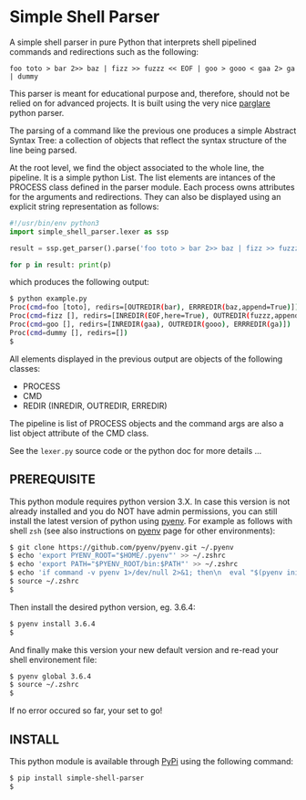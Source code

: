 # Simple Shell Parser

A simple shell parser in pure Python that interprets shell pipelined commands and redirections such as the following:

```text
foo toto > bar 2>> baz | fizz >> fuzzz << EOF | goo > gooo < gaa 2> ga | dummy
```

This parser is meant for educational purpose and, therefore, should not be relied on for advanced projects.
It is built using the very nice [parglare](https://github.com/igordejanovic/parglare) python parser.

The parsing of a command like the previous one produces a simple Abstract Syntax Tree: a collection of objects that reflect the syntax structure of the line being parsed.

At the root level, we find the object associated to the whole line, the pipeline. It is a simple python List.
The list elements are intances of the PROCESS class defined in the parser module. Each process owns attributes for the arguments and redirections. They can also be displayed using an explicit string representation as follows:

```python
#!/usr/bin/env python3
import simple_shell_parser.lexer as ssp

result = ssp.get_parser().parse('foo toto > bar 2>> baz | fizz >> fuzzz << EOF | goo > gooo < gaa 2> ga | dummy')

for p in result: print(p)
```

which produces the following output:

```bash
$ python example.py
Proc(cmd=foo [toto], redirs=[OUTREDIR(bar), ERRREDIR(baz,append=True)])
Proc(cmd=fizz [], redirs=[INREDIR(EOF,here=True), OUTREDIR(fuzzz,append=True)])
Proc(cmd=goo [], redirs=[INREDIR(gaa), OUTREDIR(gooo), ERRREDIR(ga)])
Proc(cmd=dummy [], redirs=[])
$
```

All elements displayed in the previous output are objects of the following classes:

* PROCESS
* CMD
* REDIR (INREDIR, OUTREDIR, ERREDIR)

The pipeline is list of PROCESS objects and the command args are also a list object attribute of the CMD class.

See the `lexer.py` source code or the python doc for more details ...

## PREREQUISITE

This python module requires python version 3.X.
In case this version is not already installed and you do NOT have admin permissions, you can still install the latest version of python using [pyenv](https://github.com/pyenv/pyenv). For example as follows with shell `zsh` (see also instructions on [pyenv](https://github.com/pyenv/pyenv) page for other environments):

```zsh
$ git clone https://github.com/pyenv/pyenv.git ~/.pyenv
$ echo 'export PYENV_ROOT="$HOME/.pyenv"' >> ~/.zshrc
$ echo 'export PATH="$PYENV_ROOT/bin:$PATH"' >> ~/.zshrc
$ echo 'if command -v pyenv 1>/dev/null 2>&1; then\n  eval "$(pyenv init -)"\nfi' >> ~/.zshrc
$ source ~/.zshrc
$
```

Then install the desired python version, eg. 3.6.4:

```zsh
$ pyenv install 3.6.4
$
```

And finally make this version your new default version and re-read your shell environement file:

```zsh
$ pyenv global 3.6.4
$ source ~/.zshrc
$
```

If no error occured so far, your set to go!

## INSTALL

This python module is available through [PyPi](https://pypi.org/) using the following command:

```zsh
$ pip install simple-shell-parser
$
```
